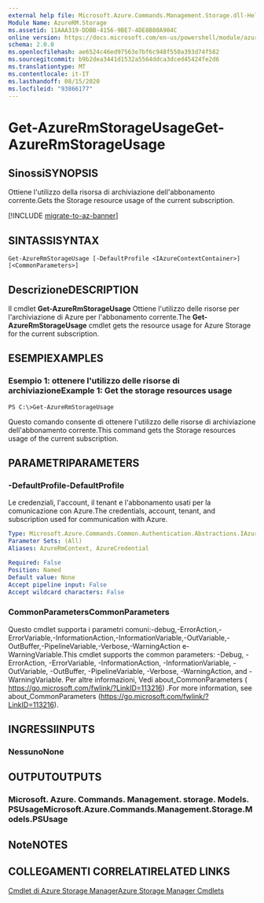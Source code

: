 ```yaml
---
external help file: Microsoft.Azure.Commands.Management.Storage.dll-Help.xml
Module Name: AzureRM.Storage
ms.assetid: 11AAA319-DDBB-4156-9BE7-4DE8B80A904C
online version: https://docs.microsoft.com/en-us/powershell/module/azurerm.storage/get-azurermstorageusage
schema: 2.0.0
ms.openlocfilehash: ae6524c46ed97563e7bf6c948f550a393d74f582
ms.sourcegitcommit: b9b2dea3441d1532a5564ddca3dced45424fe2d6
ms.translationtype: MT
ms.contentlocale: it-IT
ms.lasthandoff: 08/15/2020
ms.locfileid: "93866177"
---
```

# <span data-ttu-id="7711b-101">Get-AzureRmStorageUsage</span><span class="sxs-lookup"><span data-stu-id="7711b-101">Get-AzureRmStorageUsage</span></span>

## <span data-ttu-id="7711b-102">Sinossi</span><span class="sxs-lookup"><span data-stu-id="7711b-102">SYNOPSIS</span></span>
<span data-ttu-id="7711b-103">Ottiene l'utilizzo della risorsa di archiviazione dell'abbonamento corrente.</span><span class="sxs-lookup"><span data-stu-id="7711b-103">Gets the Storage resource usage of the current subscription.</span></span>

[!INCLUDE [migrate-to-az-banner](../../includes/migrate-to-az-banner.md)]

## <span data-ttu-id="7711b-104">SINTASSI</span><span class="sxs-lookup"><span data-stu-id="7711b-104">SYNTAX</span></span>

```
Get-AzureRmStorageUsage [-DefaultProfile <IAzureContextContainer>] [<CommonParameters>]
```

## <span data-ttu-id="7711b-105">Descrizione</span><span class="sxs-lookup"><span data-stu-id="7711b-105">DESCRIPTION</span></span>
<span data-ttu-id="7711b-106">Il cmdlet **Get-AzureRmStorageUsage** Ottiene l'utilizzo delle risorse per l'archiviazione di Azure per l'abbonamento corrente.</span><span class="sxs-lookup"><span data-stu-id="7711b-106">The **Get-AzureRmStorageUsage** cmdlet gets the resource usage for Azure Storage for the current subscription.</span></span>

## <span data-ttu-id="7711b-107">ESEMPI</span><span class="sxs-lookup"><span data-stu-id="7711b-107">EXAMPLES</span></span>

### <span data-ttu-id="7711b-108">Esempio 1: ottenere l'utilizzo delle risorse di archiviazione</span><span class="sxs-lookup"><span data-stu-id="7711b-108">Example 1: Get the storage resources usage</span></span>
```
PS C:\>Get-AzureRmStorageUsage
```

<span data-ttu-id="7711b-109">Questo comando consente di ottenere l'utilizzo delle risorse di archiviazione dell'abbonamento corrente.</span><span class="sxs-lookup"><span data-stu-id="7711b-109">This command gets the Storage resources usage of the current subscription.</span></span>

## <span data-ttu-id="7711b-110">PARAMETRI</span><span class="sxs-lookup"><span data-stu-id="7711b-110">PARAMETERS</span></span>

### <span data-ttu-id="7711b-111">-DefaultProfile</span><span class="sxs-lookup"><span data-stu-id="7711b-111">-DefaultProfile</span></span>
<span data-ttu-id="7711b-112">Le credenziali, l'account, il tenant e l'abbonamento usati per la comunicazione con Azure.</span><span class="sxs-lookup"><span data-stu-id="7711b-112">The credentials, account, tenant, and subscription used for communication with Azure.</span></span>

```yaml
Type: Microsoft.Azure.Commands.Common.Authentication.Abstractions.IAzureContextContainer
Parameter Sets: (All)
Aliases: AzureRmContext, AzureCredential

Required: False
Position: Named
Default value: None
Accept pipeline input: False
Accept wildcard characters: False
```

### <span data-ttu-id="7711b-113">CommonParameters</span><span class="sxs-lookup"><span data-stu-id="7711b-113">CommonParameters</span></span>
<span data-ttu-id="7711b-114">Questo cmdlet supporta i parametri comuni:-debug,-ErrorAction,-ErrorVariable,-InformationAction,-InformationVariable,-OutVariable,-OutBuffer,-PipelineVariable,-Verbose,-WarningAction e-WarningVariable.</span><span class="sxs-lookup"><span data-stu-id="7711b-114">This cmdlet supports the common parameters: -Debug, -ErrorAction, -ErrorVariable, -InformationAction, -InformationVariable, -OutVariable, -OutBuffer, -PipelineVariable, -Verbose, -WarningAction, and -WarningVariable.</span></span> <span data-ttu-id="7711b-115">Per altre informazioni, Vedi about_CommonParameters ( https://go.microsoft.com/fwlink/?LinkID=113216) .</span><span class="sxs-lookup"><span data-stu-id="7711b-115">For more information, see about_CommonParameters (https://go.microsoft.com/fwlink/?LinkID=113216).</span></span>

## <span data-ttu-id="7711b-116">INGRESSI</span><span class="sxs-lookup"><span data-stu-id="7711b-116">INPUTS</span></span>

### <span data-ttu-id="7711b-117">Nessuno</span><span class="sxs-lookup"><span data-stu-id="7711b-117">None</span></span>

## <span data-ttu-id="7711b-118">OUTPUT</span><span class="sxs-lookup"><span data-stu-id="7711b-118">OUTPUTS</span></span>

### <span data-ttu-id="7711b-119">Microsoft. Azure. Commands. Management. storage. Models. PSUsage</span><span class="sxs-lookup"><span data-stu-id="7711b-119">Microsoft.Azure.Commands.Management.Storage.Models.PSUsage</span></span>

## <span data-ttu-id="7711b-120">Note</span><span class="sxs-lookup"><span data-stu-id="7711b-120">NOTES</span></span>

## <span data-ttu-id="7711b-121">COLLEGAMENTI CORRELATI</span><span class="sxs-lookup"><span data-stu-id="7711b-121">RELATED LINKS</span></span>

[<span data-ttu-id="7711b-122">Cmdlet di Azure Storage Manager</span><span class="sxs-lookup"><span data-stu-id="7711b-122">Azure Storage Manager Cmdlets</span></span>](./AzureRM.Storage.md)


